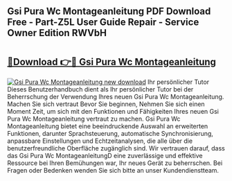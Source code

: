 ## Gsi Pura Wc Montageanleitung PDF Download Free - Part-Z5L User Guide Repair - Service Owner Edition RWVbH

# <h2><a href="http://df8jc0.blite.top/?on=Gsi+Pura+Wc+Montageanleitung">🔗Download 👉🔴 Gsi Pura Wc Montageanleitung</a></h2>

[![Gsi Pura Wc Montageanleitung new download](https://i.imgur.com/lujVjoI.png)](http://df8jc0.blite.top/?on=Gsi+Pura+Wc+Montageanleitung)
Ihr persönlicher Tutor Dieses Benutzerhandbuch dient als Ihr persönlicher Tutor bei der Beherrschung der Verwendung Ihres neuen Gsi Pura Wc Montageanleitung. Machen Sie sich vertraut Bevor Sie beginnen, Nehmen Sie sich einen Moment Zeit, um sich mit den Funktionen und Fähigkeiten Ihres neuen Gsi Pura Wc Montageanleitung vertraut zu machen. Gsi Pura Wc Montageanleitung bietet eine beeindruckende Auswahl an erweiterten Funktionen, darunter Sprachsteuerung, automatische Synchronisierung, anpassbare Einstellungen und Echtzeitanalysen, die alle über die benutzerfreundliche Oberfläche zugänglich sind. Wir vertrauen darauf, dass das Gsi Pura Wc MontageanleitungD eine zuverlässige und effektive Ressource bei Ihren Bemühungen war, Ihr neues Gerät zu beherrschen. Bei Fragen oder Bedenken wenden Sie sich bitte an unser Kundendienstteam.
